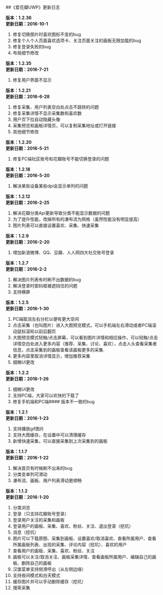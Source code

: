 ﻿##《爱花瓣UWP》更新日志

**版本：1.2.36**  
**更新日期：2016-10-1**  
1. 修复切换图片时喜欢图标不变的bug
2. 修复个人个人页面喜欢选项卡、关注页面关注的画板无限加载的bug
3. 修复登录失败的bug
4. 布局细节修改  

  
**版本：1.2.35**  
**更新日期：2016-7-21**  
1. 修复用户界面不显示  

  
**版本：1.2.21**  
**更新日期：2016-6-28**  
1. 修复采集、用户列表空白处点击不跳转的问题
2. 修复采集详情不显示采集数和喜欢数
3. 用户页下拉自动隐藏头像
4. 采集预览和画板详情页，可以复制采集地址或打开链接
5. 其他细节修改  

  
**版本：1.2.20**  
**更新日期：2016-5-21**  
1. 修复PC端社区账号和花瓣账号不能切换登录的问题  

  
**版本：1.2.18**  
**更新日期：2016-5-20**  
1. 解决某些设备某些dpi会显示单列的问题  

  
**版本：1.2.12**  
**更新日期：2016-2-25**  
1. 解决花瓣分类Api更新导致分类不能显示数据的问题
2. 为了提升性能，改掉所有的瀑布流为网格（虽然性能没有明显提高）
3. 图片列表可以直接设置喜欢、采集、快速采集  

  
**版本：1.2.9**  
**更新日期：2016-2-20**  
1. 增加新浪微博、QQ、豆瓣、人人网四大社交账号登录  

  
**版本：1.2.7**  
**更新日期：2016-2-2**  
1. 解决图片列表有时刷不出数据的bug
2. 解决登录时密码框被遮挡住的问题
3. 支持横屏  

  
**版本：1.2.5**  
**更新日期：2016-1-30**  
1. PC端取消左右分栏以便有更大空间
2. 点击采集（也叫图片）进入大图预览模式，可以手机端左右滑动或者PC端滚动鼠标滚轮以前后翻页
3. 大图预览模式轻触/点击屏幕，可以看到图片详情和相应操作，可以轻触/点击详情空白处进入更多内容（推荐、采集、讨论、喜欢），点击人头查看采集者信息，点击采集到的画板查看该画板更多的采集.
4. 更多内容里取消详情显示，增加推荐采集
5. 细微UI更改  

  
**版本：1.2.2**  
**更新日期：2016-1-26**  
1. 细微UI更改
2. 支持PC端，大家可以欢快的下载了
3. 修复手机端和PC端#### 版本不一致的bug  

  
**版本：1.2.1**  
**更新日期：2016-1-23**  
1. 支持播放gif图片
2. 支持大图缓存，在设置中可以清理缓存
3. 新增快速采集，可以直接采集到上次采集到的画板  

  
**版本：1.1.7**  
**更新日期：2016-1-22**  
1. 解决首页有时候刷不出来的bug
2. 分类变单列可滑动
3. 瀑布流、画板、用户列表滑动更顺畅  

  
**版本：1.1.2**  
**更新日期：2016-1-20**  
1. 分类浏览
2. 登录（只支持花瓣账号登录）
3. 登录用户关注的采集和画板
4. 登录用户的画板、采集、喜欢、粉丝、关注、退出登录（挖坑）
5. 消息（挖坑）
6. 图片可以下载原图、采集到画板、设置喜欢/取消喜欢、查看所属用户、查看所属画板列表、出现的采集、评论内容（挖坑）、喜欢的用户
7. 查看用户的画板、采集、喜欢、粉丝、关注
8. 画板可以关注/取消关注、画板采集详情、查看画板所属用户、编辑自己的画板、删除自己的画板
9. 汉堡菜单支持侧滑呼出（从左侧边缘）
10. 支持夜间模式和白天模式
11. 缓存图片并可以手动删除缓存（挖坑）
12. 搜索采集